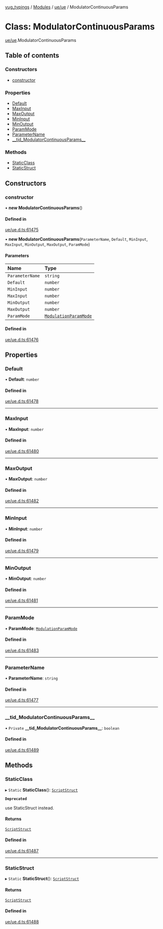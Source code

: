 [yug_typings](../README.md) / [Modules](../modules.md) / [ue/ue](../modules/ue_ue.md) / ModulatorContinuousParams

# Class: ModulatorContinuousParams

[ue/ue](../modules/ue_ue.md).ModulatorContinuousParams

## Table of contents

### Constructors

- [constructor](ue_ue.ModulatorContinuousParams.md#constructor)

### Properties

- [Default](ue_ue.ModulatorContinuousParams.md#default)
- [MaxInput](ue_ue.ModulatorContinuousParams.md#maxinput)
- [MaxOutput](ue_ue.ModulatorContinuousParams.md#maxoutput)
- [MinInput](ue_ue.ModulatorContinuousParams.md#mininput)
- [MinOutput](ue_ue.ModulatorContinuousParams.md#minoutput)
- [ParamMode](ue_ue.ModulatorContinuousParams.md#parammode)
- [ParameterName](ue_ue.ModulatorContinuousParams.md#parametername)
- [\_\_tid\_ModulatorContinuousParams\_\_](ue_ue.ModulatorContinuousParams.md#__tid_modulatorcontinuousparams__)

### Methods

- [StaticClass](ue_ue.ModulatorContinuousParams.md#staticclass)
- [StaticStruct](ue_ue.ModulatorContinuousParams.md#staticstruct)

## Constructors

### constructor

• **new ModulatorContinuousParams**()

#### Defined in

[ue/ue.d.ts:61475](https://github.com/YugMetaverse/yug_typings/blob/25cad34/ue/ue.d.ts#L61475)

• **new ModulatorContinuousParams**(`ParameterName`, `Default`, `MinInput`, `MaxInput`, `MinOutput`, `MaxOutput`, `ParamMode`)

#### Parameters

| Name | Type |
| :------ | :------ |
| `ParameterName` | `string` |
| `Default` | `number` |
| `MinInput` | `number` |
| `MaxInput` | `number` |
| `MinOutput` | `number` |
| `MaxOutput` | `number` |
| `ParamMode` | [`ModulationParamMode`](../enums/ue_ue.ModulationParamMode.md) |

#### Defined in

[ue/ue.d.ts:61476](https://github.com/YugMetaverse/yug_typings/blob/25cad34/ue/ue.d.ts#L61476)

## Properties

### Default

• **Default**: `number`

#### Defined in

[ue/ue.d.ts:61478](https://github.com/YugMetaverse/yug_typings/blob/25cad34/ue/ue.d.ts#L61478)

___

### MaxInput

• **MaxInput**: `number`

#### Defined in

[ue/ue.d.ts:61480](https://github.com/YugMetaverse/yug_typings/blob/25cad34/ue/ue.d.ts#L61480)

___

### MaxOutput

• **MaxOutput**: `number`

#### Defined in

[ue/ue.d.ts:61482](https://github.com/YugMetaverse/yug_typings/blob/25cad34/ue/ue.d.ts#L61482)

___

### MinInput

• **MinInput**: `number`

#### Defined in

[ue/ue.d.ts:61479](https://github.com/YugMetaverse/yug_typings/blob/25cad34/ue/ue.d.ts#L61479)

___

### MinOutput

• **MinOutput**: `number`

#### Defined in

[ue/ue.d.ts:61481](https://github.com/YugMetaverse/yug_typings/blob/25cad34/ue/ue.d.ts#L61481)

___

### ParamMode

• **ParamMode**: [`ModulationParamMode`](../enums/ue_ue.ModulationParamMode.md)

#### Defined in

[ue/ue.d.ts:61483](https://github.com/YugMetaverse/yug_typings/blob/25cad34/ue/ue.d.ts#L61483)

___

### ParameterName

• **ParameterName**: `string`

#### Defined in

[ue/ue.d.ts:61477](https://github.com/YugMetaverse/yug_typings/blob/25cad34/ue/ue.d.ts#L61477)

___

### \_\_tid\_ModulatorContinuousParams\_\_

• `Private` **\_\_tid\_ModulatorContinuousParams\_\_**: `boolean`

#### Defined in

[ue/ue.d.ts:61489](https://github.com/YugMetaverse/yug_typings/blob/25cad34/ue/ue.d.ts#L61489)

## Methods

### StaticClass

▸ `Static` **StaticClass**(): [`ScriptStruct`](ue_ue.ScriptStruct.md)

**`Deprecated`**

use StaticStruct instead.

#### Returns

[`ScriptStruct`](ue_ue.ScriptStruct.md)

#### Defined in

[ue/ue.d.ts:61487](https://github.com/YugMetaverse/yug_typings/blob/25cad34/ue/ue.d.ts#L61487)

___

### StaticStruct

▸ `Static` **StaticStruct**(): [`ScriptStruct`](ue_ue.ScriptStruct.md)

#### Returns

[`ScriptStruct`](ue_ue.ScriptStruct.md)

#### Defined in

[ue/ue.d.ts:61488](https://github.com/YugMetaverse/yug_typings/blob/25cad34/ue/ue.d.ts#L61488)

